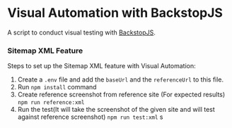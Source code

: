 # Visual Automation with BackstopJS
A script to conduct visual testing with [BackstopJS](https://github.com/garris/BackstopJS). 

### Sitemap XML Feature 
Steps to set up the Sitemap XML feature with Visual Automation:
1. Create a `.env` file and add the `baseUrl` and the `referenceUrl` to this file.
2. Run `npm install` command
3. Create reference screenshot from reference site (For expected results) `npm run reference:xml`
4. Run the test(It will take the screenshot of the given site and will test against reference screenshot) `npm run test:xml`
s
